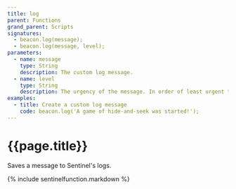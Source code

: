 ```yaml
---
title: log
parent: Functions
grand_parent: Scripts
signatures:
  - beacon.log(message);
  - beacon.log(message, level);
parameters:
  - name: message
    type: String
    description: The custom log message.
  - name: level
    type: String
    description: The urgency of the message. In order of least urgent to most urgent. The possible values are `Debug`, `Informational`, `Notice`, `Warning`, `Error`, `Critical`, `Alert`, and `Emergency`. Defaults to `Informational`.
examples:
  - title: Create a custom log message
    code: beacon.log('A game of hide-and-seek was started!');
---
```

# {{page.title}}

Saves a message to Sentinel's logs.

{% include sentinelfunction.markdown %}
